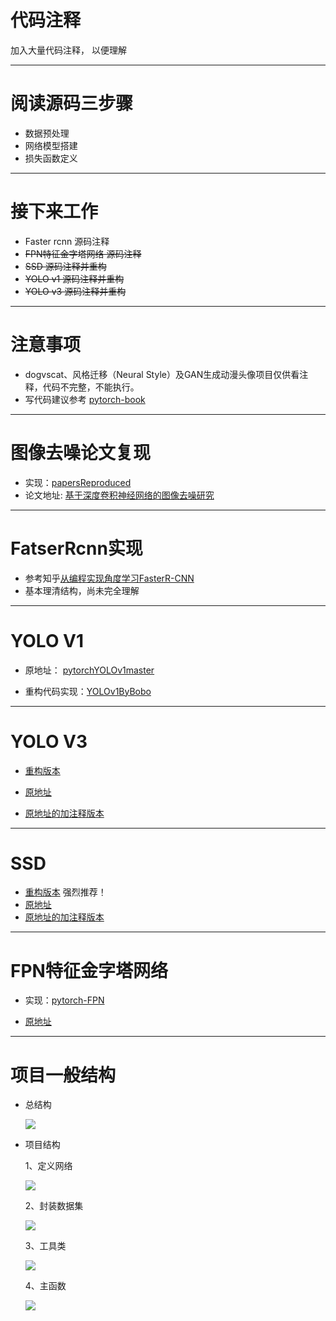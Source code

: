 # 代码注释

加入大量代码注释， 以便理解

----------

# 阅读源码三步骤

- 数据预处理
- 网络模型搭建
- 损失函数定义

----------
# 接下来工作
 
- Faster rcnn  源码注释
- ~~FPN特征金字塔网络 源码注释~~
- ~~SSD 源码注释并重构~~
- ~~YOLO v1  源码注释并重构~~
- ~~YOLO v3  源码注释并重构~~

----------

# 注意事项
- dogvscat、风格迁移（Neural Style）及GAN生成动漫头像项目仅供看注释，代码不完整，不能执行。
- 写代码建议参考 [pytorch-book ][5]

----------

# 图像去噪论文复现

 - 实现：[papersReproduced](https://github.com/bobo0810/AnnotatedNetworkModelGit/tree/master/papersReproduced)
 - 论文地址: [基于深度卷积神经网络的图像去噪研究][4]


----------
# FatserRcnn实现
- 参考知乎[从编程实现角度学习FasterR-CNN](https://zhuanlan.zhihu.com/p/32404424)
- 基本理清结构，尚未完全理解

----------


# YOLO V1
- 原地址： [pytorchYOLOv1master][2]

- 重构代码实现：[YOLOv1ByBobo][3]

----------
# YOLO V3

- [重构版本](https://github.com/bobo0810/AnnotatedNetworkModelGit/tree/master/YOLOv3_pytorch)

- [原地址](https://github.com/eriklindernoren/PyTorch-YOLOv3)

- [原地址的加注释版本](https://github.com/bobo0810/PyTorch-YOLOv3-master) 

----------
# SSD

- [重构版本](https://github.com/bobo0810/AnnotatedNetworkModelGit/tree/master/SSD_pytorch) 强烈推荐！
- [原地址](https://github.com/amdegroot/ssd.pytorch) 
- [原地址的加注释版本](https://github.com/bobo0810/pytorchSSD) 


----------

# FPN特征金字塔网络
- 实现：[pytorch-FPN](https://github.com/bobo0810/AnnotatedNetworkModelGit/tree/master/pytorch-FPN)
- [原地址](https://github.com/kuangliu/pytorch-fpn) 


  [5]: https://github.com/chenyuntc/pytorch-book
  [2]: https://github.com/xiongzihua/pytorch-YOLO-v1
  [3]:https://github.com/bobo0810/AnnotatedNetworkModelGit/tree/master/YOLOv1ByBobo
  [4]: http://kns.cnki.net/KCMS/detail/detail.aspx?dbcode=CJFQ&amp;dbname=CJFDLAST2017&amp;filename=JSJC201703042&amp;uid=WEEvREcwSlJHSldRa1FhdXNXa0hIb3VVSnliNDU0a2dObEJYUVM1MzR2cz0=$9A4hF_YAuvQ5obgVAqNKPCYcEjKensW4ggI8Fm4gTkoUKaID8j8gFw!!&amp;v=MTUzMzkxRnJDVVJMS2ZZdWRvRnk3blVydkJMejdCYmJHNEg5Yk1ySTlCWm9SOGVYMUx1eFlTN0RoMVQzcVRyV00=

----------


# 项目一般结构


- 总结构

  ![](http://boboprivate.oss-cn-beijing.aliyuncs.com/18-5-26/99053959.jpg)
  
  
- 项目结构

  1、定义网络
  
  ![](http://boboprivate.oss-cn-beijing.aliyuncs.com/18-5-26/16409622.jpg) 
  
   2、封装数据集
   
  ![](http://boboprivate.oss-cn-beijing.aliyuncs.com/18-5-26/38894621.jpg)
  
   3、工具类
   
  ![](http://boboprivate.oss-cn-beijing.aliyuncs.com/18-5-26/98583532.jpg)
  
   4、主函数
   
  ![](http://boboprivate.oss-cn-beijing.aliyuncs.com/18-5-26/32257225.jpg)
  


